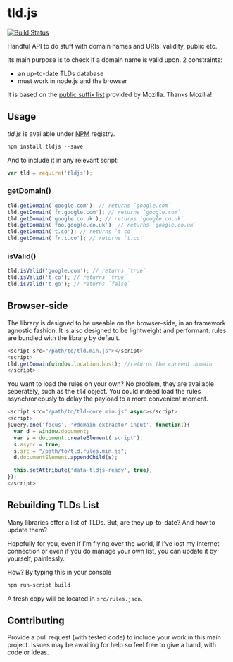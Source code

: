 tld.js
======

[![Build Status](https://secure.travis-ci.org/oncletom/tld.js.png?branch=browser)](http://travis-ci.org/oncletom/tld.js)

Handful API to do stuff with domain names and URIs: validity, public etc.

Its main purpose is to check if a domain name is valid upon. 2 constraints:
* an up-to-date TLDs database
* must work in node.js and the browser

It is based on the [public suffix list](http://publicsuffix.org/list/) provided by Mozilla.
Thanks Mozilla!

## Usage

*tld.js* is available under [NPM](http://npmjs.org/) registry.

```javascript
npm install tldjs --save
```

And to include it in any relevant script:

```javascript
var tld = require('tldjs');
```

### getDomain()

```javascript
tld.getDomain('google.com'); // returns `google.com`
tld.getDomain('fr.google.com'); // returns `google.com`
tld.getDomain('google.co.uk'); // returns `google.co.uk`
tld.getDomain('foo.google.co.uk'); // returns `google.co.uk`
tld.getDomain('t.co'); // returns `t.co`
tld.getDomain('fr.t.co'); // returns `t.co`
```

### isValid()

```javascript
tld.isValid('google.com'); // returns `true`
tld.isValid('t.co'); // returns `true`
tld.isValid('t.go'); // returns `false`

```

## Browser-side

The library is designed to be useable on the browser-side, in an framework agnostic fashion.
It is also designed to be lightweight and performant: rules are bundled with the library by default.

```javascript
<script src="/path/to/tld.min.js"></script>
<script>
tld.getDomain(window.location.host); //returns the current domain
</script>
```

You want to load the rules on your own? No problem, they are available seperately, such as the `tld` object.
You could indeed load the rules asynchroneously to delay the payload to a more convenient moment.

```javascript
<script src="/path/to/tld-core.min.js" async></script>
<script>
jQuery.one('focus', '#domain-extractor-input', function(){
  var d = window.document;
  var s = document.createElement('script');
  s.async = true;
  s.src = "/path/to/tld.rules.min.js";
  d.documentElement.appendChild(s);

  this.setAttribute('data-tldjs-ready', true);
});
</script>
```

## Rebuilding TLDs List

Many libraries offer a list of TLDs. But, are they up-to-date? And how to update them?

Hopefully for you, even if I'm flying over the world, if I've lost my Internet connection or even if
you do manage your own list, you can update it by yourself, painlessly.

How? By typing this in your console

```bash
npm run-script build
```

A fresh copy will be located in `src/rules.json`.


## Contributing

Provide a pull request (with tested code) to include your work in this main project.
Issues may be awaiting for help so feel free to give a hand, with code or ideas.